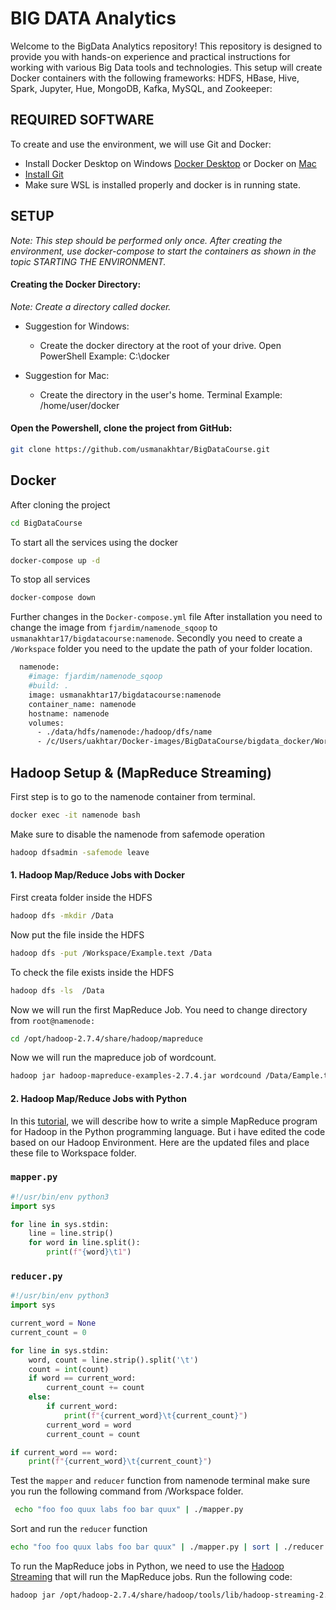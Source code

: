 

# BIG DATA Analytics 
Welcome to the BigData Analytics repository! This repository is designed to provide you with hands-on experience and practical instructions for working with various Big Data tools and technologies. This setup will create Docker containers with the following frameworks: HDFS, HBase, Hive, Spark, Jupyter, Hue, MongoDB, Kafka, MySQL, and Zookeeper:

## REQUIRED SOFTWARE

To create and use the environment, we will use Git and Docker:
* Install Docker Desktop on Windows [Docker Desktop](https://docs.docker.com/desktop/setup/install/windows-install/) or Docker on [Mac](https://docs.docker.com/desktop/setup/install/mac-install/)
* [Install Git](https://git-scm.com/book/en/v2/Getting-Started-Installing-Git)
* Make sure WSL is installed properly and docker is in running state. 

## SETUP

*Note: This step should be performed only once. After creating the environment, use docker-compose to start the containers as shown in the topic STARTING THE ENVIRONMENT.*

#### Creating the Docker Directory:

*Note: Create a directory called docker.*

* Suggestion for Windows:
  * Create the docker directory at the root of your drive.
    Open PowerShell Example: C:\docker

* Suggestion for Mac:
  * Create the directory in the user's home.
   Terminal Example: /home/user/docker

#### Open the Powershell, clone the project from GitHub:

```bash
git clone https://github.com/usmanakhtar/BigDataCourse.git
```

## Docker
After cloning the project 
```bash
cd BigDataCourse
```
To start all the services using the docker
```bash
docker-compose up -d 
```
To stop all services
```bash
docker-compose down 
```
Further changes in the ```Docker-compose.yml``` file
After installation you need to change the image from ```fjardim/namenode_sqoop``` to ```usmanakhtar17/bigdatacourse:namenode```. Secondly you need to create a ```/Workspace``` folder you need to the update the path of your folder location.

```bash
  namenode:
    #image: fjardim/namenode_sqoop
    #build: .
    image: usmanakhtar17/bigdatacourse:namenode
    container_name: namenode
    hostname: namenode
    volumes:
      - ./data/hdfs/namenode:/hadoop/dfs/name
      - /c/Users/uakhtar/Docker-images/BigDataCourse/bigdata_docker/Workspace:/Workspace 
```


## Hadoop Setup & (MapReduce Streaming)

First step is to go to the namenode container from terminal. 

```bash
docker exec -it namenode bash 
```
Make sure to disable the namenode from safemode operation

```bash
hadoop dfsadmin -safemode leave
```
#### 1. Hadoop Map/Reduce Jobs with Docker

First creata folder inside the HDFS
```bash
hadoop dfs -mkdir /Data
```
Now put the file inside the HDFS

```bash
hadoop dfs -put /Workspace/Example.text /Data
```
To check the file exists inside the HDFS
```bash
hadoop dfs -ls  /Data
```
Now we will run the first MapReduce Job. You need to change directory from ```root@namenode:```

```bash
cd /opt/hadoop-2.7.4/share/hadoop/mapreduce
```
Now we will run the mapreduce job of wordcount. 

```bash
hadoop jar hadoop-mapreduce-examples-2.7.4.jar wordcound /Data/Eample.txt /Output1
```

#### 2. Hadoop Map/Reduce Jobs with Python

In this [tutorial](http://www.quuxlabs.com/tutorials/writing-an-hadoop-mapreduce-program-in-python/), we will describe how to write a simple MapReduce program for Hadoop in the Python programming language. But i have edited the code based on our Hadoop Environment. Here are the updated files and place these file to Workspace folder. 

### `mapper.py`
```python
#!/usr/bin/env python3
import sys

for line in sys.stdin:
    line = line.strip()
    for word in line.split():
        print(f"{word}\t1")
```

### `reducer.py`
```python
#!/usr/bin/env python3
import sys

current_word = None
current_count = 0

for line in sys.stdin:
    word, count = line.strip().split('\t')
    count = int(count)
    if word == current_word:
        current_count += count
    else:
        if current_word:
            print(f"{current_word}\t{current_count}")
        current_word = word
        current_count = count

if current_word == word:
    print(f"{current_word}\t{current_count}")
```
Test the ```mapper``` and ```reducer``` function from namenode terminal make sure you run the following command from /Workspace folder.  
```bash
 echo "foo foo quux labs foo bar quux" | ./mapper.py
```
Sort and run the ```reducer``` function 
```bash
echo "foo foo quux labs foo bar quux" | ./mapper.py | sort | ./reducer.py
```
To run the MapReduce jobs in Python, we need to use the [Hadoop Streaming](https://hadoop.apache.org/docs/r1.2.1/streaming.html) that will run the MapReduce jobs. Run the following code:
```bash
hadoop jar /opt/hadoop-2.7.4/share/hadoop/tools/lib/hadoop-streaming-2.7.4.jar -files /Workspace/mapper.py,/Workspace/reducer.py -mapper mapper.py -reducer reducer.py -input /Data -output /Output3
```

